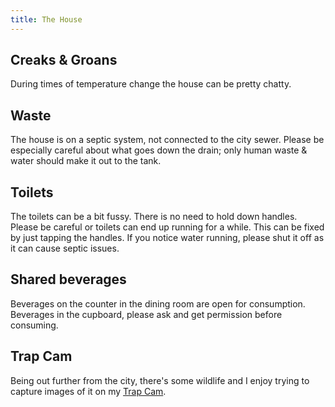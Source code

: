 ```yaml
---
title: The House
---
```



## Creaks & Groans

During times of temperature change the house can be pretty chatty.

## Waste

The house is on a septic system, not connected to the city sewer. Please be especially careful
about what goes down the drain; only human waste & water should make it out to the tank.

## Toilets

The toilets can be a bit fussy. There is no need to hold down handles. Please be careful or toilets
can end up running for a while.  This can be fixed by just tapping the handles.  If you notice water
running, please shut it off as it can cause septic issues.

## Shared beverages

Beverages on the counter in the dining room are open for consumption. Beverages in the cupboard, please
ask and get permission before consuming.

## Trap Cam

Being out further from the city, there's some wildlife and I enjoy trying to capture images
of it on my [Trap Cam](https://photos.ghtns.com/TrapCam).